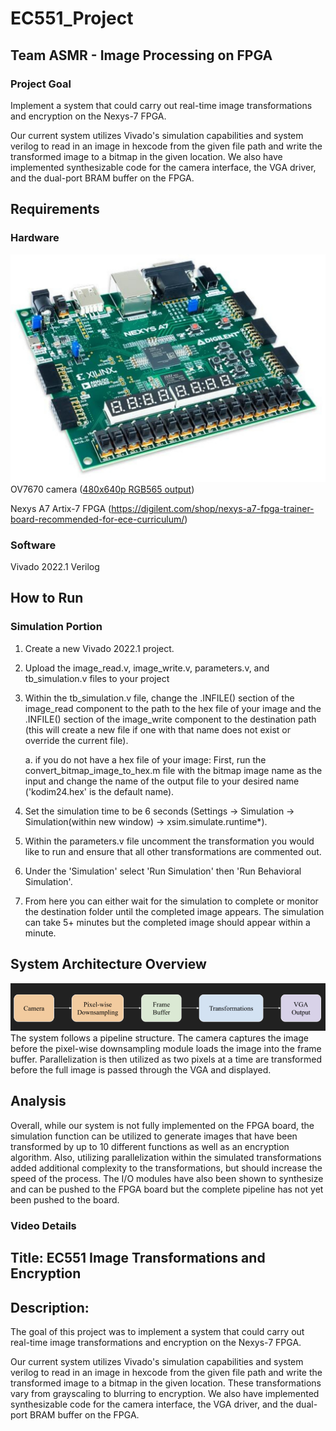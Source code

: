 # EC551_Project
## Team ASMR - Image Processing on FPGA

### Project Goal

Implement a system that could carry out real-time image transformations and encryption on the Nexys-7 FPGA.

Our current system utilizes Vivado's simulation capabilities and system verilog to read in an image in hexcode from the given file path and write the transformed image to a bitmap in the given location. We also have implemented synthesizable code for the camera interface, the VGA driver, and the dual-port BRAM buffer on the FPGA.

## Requirements 

### Hardware
![FPGA_Board](images/NexysA7-obl-600__85101.jpg)
OV7670 camera ([480x640p RGB565 output](https://www.amazon.com/HiLetgo-OV7670-640x480-0-3Mega-Arduino/dp/B07S66Y3ZQ))
          
Nexys A7 Artix-7 FPGA (https://digilent.com/shop/nexys-a7-fpga-trainer-board-recommended-for-ece-curriculum/)

### Software
Vivado 2022.1
Verilog

## How to Run

### Simulation Portion
1. Create a new Vivado 2022.1 project.

2. Upload the image_read.v, image_write.v, parameters.v, and tb_simulation.v files to your project

3. Within the tb_simulation.v file, change the .INFILE() section of the image_read component to the path to the hex file of your image and the .INFILE() section of the image_write component to the destination path (this will create a new file if one with that name does not exist or override the current file).

   a. if you do not have a hex file of your image: First, run the convert_bitmap_image_to_hex.m file with the bitmap image name as the input and change the name of the output file to your desired name ('kodim24.hex' is the default name).

4. Set the simulation time to be 6 seconds (Settings -> Simulation -> Simulation(within new window) -> xsim.simulate.runtime*).

5. Within the parameters.v file uncomment the transformation you would like to run and ensure that all other transformations are commented out.

6. Under the 'Simulation' select 'Run Simulation' then 'Run Behavioral Simulation'.

7. From here you can either wait for the simulation to complete or monitor the destination folder until the completed image appears. The simulation can take 5+ minutes but the completed image should appear within a minute.   

## System Architecture Overview
![overview](/images/551_overview_arch.png)
The system follows a pipeline structure. The camera captures the image before the pixel-wise downsampling module loads the image into the frame buffer. Parallelization is then utilized as two pixels at a time are transformed before the full image is passed through the VGA and displayed.

## Analysis

Overall, while our system is not fully implemented on the FPGA board, the simulation function can be utilized to generate images that have been transformed by up to 10 different functions as well as an encryption algorithm. Also, utilizing parallelization within the simulated transformations added additional complexity to the transformations, but should increase the speed of the process. The I/O modules have also been shown to synthesize and can be pushed to the FPGA board but the complete pipeline has not yet been pushed to the board.

### Video Details

## Title: EC551 Image Transformations and Encryption

## Description:
The goal of this project was to implement a system that could carry out real-time image transformations and encryption on the Nexys-7 FPGA.

Our current system utilizes Vivado's simulation capabilities and system verilog to read in an image in hexcode from the given file path and write the transformed image to a bitmap in the given location. These transformations vary from grayscaling to blurring to encryption. We also have implemented synthesizable code for the camera interface, the VGA driver, and the dual-port BRAM buffer on the FPGA.
